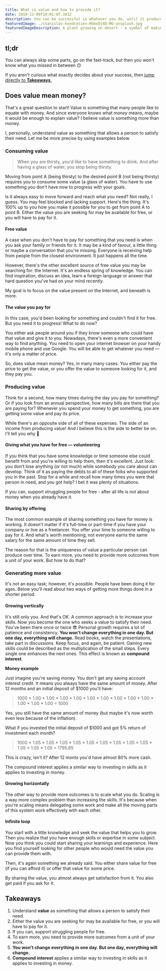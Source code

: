 ```yaml
---
title: What is value and how to provide it?
date: 2019-11-09T10:01:07.341Z
description: You can be successful in whatever you do, until it produces value for someone.
featuredImage: ./stanislav-kondratiev-MdexOj4D-MU-unsplash.jpg
featuredImageDescription: A plant growing on desert - a symbol of making someting out of nothig
---
```


## tl;dr
You can always skip some parts, go on the fast-track, but then you won't know what you missed in between 🙃

If you aren't curious what exactly decides about your success, then [jump directly to **Takeaways**.](#takeaways)

## Does value mean money?

That's a great question to start! Value is something that many people like to equate with money. And since everyone knows what <dfn title="Money is any item or verifiable record that is generally accepted as payment for goods and services and repayment of debts.">money</dfn> means, maybe it would be enough to explain value? I believe value is something more than money.

I, personally, understand value as something that allows a person to satisfy their need. Let me be more precise by using examples below.

### Consuming value
> When you are thirsty, you'd like to have something to drink. And after having a glass of water, you stop being thirsty.

Moving from point A (being thirsty) to the desired point B (not being thirsty) requires you to consume some value (a glass of water). You have to use something you don't have now to progress with your goals.

Is it always easy to move forward and reach what you need? Not really, I guess. You may feel blocked and lacking support. Here's the thing. It's 100% up to you how you make it possible for you to get from point A to point B. Either the value you are seeking for may be available for free, or you will have to pay for it.

#### Free value

A case when you don't have to pay for something that you need is when you ask your family or friends for it. It may be a kind of favour, a little thing or maybe a conversation that you're missing. Everyone is receiving help from people from the closest environment. It just happens all the time.

However, there's the other excellent source of free value you may be searching for: the Internet. It's an endless spring of knowledge. You can find inspiration, discuss an idea, learn a foreign language or answer that hard question you've had on your mind recently.

My goal is to focus on the value present on the Internet, and beneath is more.

#### The value you pay for

In this case, you'd been looking for something and couldn't find it for free. But you need it to progress! What to do now?

You either ask people around you if they know someone who could have that value and give it to you. Nowadays, there's even a more convenient way to find anything. You need to open your internet browser on your handy mobile phone and use Google. You will be able to get whatever you need — it's only a matter of price.

So, does value mean money? Yes, in many many cases. You either pay the price to get the value, or you offer the value to someone looking for it, and they pay you.

### Producing value

Think for a second, how many times during the day you pay for something? Or if you look from an annual perspective, how many bills are there that you are paying for? Whenever you spend your money to get something, you are getting some value and pay its price.

While there's an opposite side of all of these expenses. The side of an income from producing value! And I believe this is the side to better be on. I'll tell you why 🙂

#### Giving what you have for free — volunteering

If you think that you have some knowledge or time someone else could benefit from and you're willing to help them, then it's excellent. Just look: you don't lose anything (or not much) while somebody you care about can develop. Think of it as paying the debts to all of these folks who supported you in the past. Stop for a while and recall how many times you were that person in need, and you got help? I bet it was plenty of situations.

If you can, support struggling people for free - after all life is not about money when you already have it.

#### Sharing by offering

The most common example of sharing something you have for money is working. It doesn't matter if it's full-time or part-time if you have your company or live as a freelancer. You offer your time to someone willing to pay for it. And what's worth mentioning, not everyone earns the same salary for the same amount of time they sell.

The reason for that is the uniqueness of value a particular person can produce over time. To earn more, you need to provide more outcomes from a unit of your work. But how to do that?

### Generating more value

It's not an easy task; however, it's possible. People have been doing it for ages. Below you'll read about two ways of getting more things done in a shorter period.

#### Growing vertically

It's still only you. And that's OK. A common approach is to increase your skills. Now you become the one who seeks a value to satisfy their need. You've been there once or twice 😎 Personal growth requires a lot of patience and consistency. **You won't change everything in one day. But one day, everything will change.** Read books, watch the presentations, take part in discussions. Keep focus, and again, be patient. Gaining new skills could be described as the multiplication of the small steps. Every single one enhances the next ones. This effect is known as **compound interest**.

**Money example**

Just imagine you're saving money. You don't get any saving account interest credit. It means you always have the same amount of money. After 12 months and an initial deposit of $1000 you'll have:
> 1000 * 1.00 * 1.00 * 1.00 * 1.00 * 1.00 * 1.00 * 1.00 * 1.00 * 1.00 * 1.00 * 1.00 * 1.00 = 1000

Yes, you still have the same amount of money (but maybe it's now worth even less because of the inflation).

What if you invested the initial deposit of $1000 and got 5% return of investment each month?
 > 1000 * 1.05 * 1.05 * 1.05 * 1.05 * 1.05 * 1.05 * 1.05 * 1.05 * 1.05 * 1.05 * 1.05 * 1.05 = 1795.85

This is crazy, isn't it? After 12 monts you'd have almost 80% more cash.

The compound interest applies a similar way to investing in skills as it applies to investing in money.

#### Growing horizontally

The other way to provide more outcomes is to scale what you do. Scaling is a way more complex problem than increasing the skills. It's because when you're scaling means delegating some work and make all the moving parts of this system work effectively with each other.

#### Infinite loop

You start with a little knowledge and seek the value that helps you to grow. Then you realize that you have enough skills or expertise in some subject. Now you think you could start sharing your learnings and experience. Here you find yourself looking for other people who would need the value you can provide them with.

Then, it's again something we already said. You either share value for free (if you can afford it) or offer that value for some price.

By sharing the value, you almost always get satisfaction from it. You also get paid if you ask for it.

<h2 id="takeaways">Takeaways</h2>

1. Understand **value** as something that allows a person to satisfy their need.
2. Either the value you are seeking for may be available for free, or you will have to pay for it.
3. If you can, support struggling people for free.
4. To earn more, you need to provide more outcomes from a unit of your work.
5. **You won't change everything in one day. But one day, everything will change.**
6. **Compound interest** applies a similar way to investing in skills as it applies to investing in money. 
